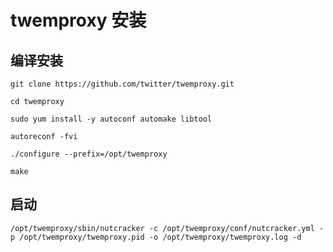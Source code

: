 # twemproxy 安装

## 编译安装
```shell
git clone https://github.com/twitter/twemproxy.git

cd twemproxy

sudo yum install -y autoconf automake libtool

autoreconf -fvi

./configure --prefix=/opt/twemproxy

make
```

## 启动
```shell
/opt/twemproxy/sbin/nutcracker -c /opt/twemproxy/conf/nutcracker.yml -p /opt/twemproxy/twemproxy.pid -o /opt/twemproxy/twemproxy.log -d
```